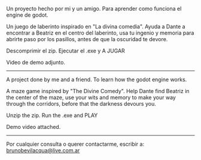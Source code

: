 Un proyecto hecho por mi y un amigo. Para aprender como funciona el engine de godot. 

Un juego de laberinto inspirado en "La divina comedia". Ayuda a Dante a encontrar a Beatriz en
el centro del laberinto, usa tu ingenio y memoria para abrirte paso por los pasillos, antes
de que la oscuridad te devore.

Descomprimir el zip. Ejecutar el .exe y A JUGAR

Video de demo adjunto.

-------------------------------------------------------------------------------------

A project done by me and a friend. To learn how the godot engine works. 

A maze game inspired by "The Divine Comedy". Help Dante find Beatriz in
the center of the maze, use your wits and memory to make your way through the corridors, before
that the darkness devours you.

Unzip the zip. Run the .exe and PLAY

Demo video attached.

--------------------------------------------------------------------------------------

Por cualquier consulta o querer contactarme, escribir a: 
brunobevilacqua@live.com.ar
